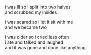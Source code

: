 i was ill so i split into two halves\
and scrubbed my insides



i was scared so i let it sit with me\
and we became two



i was older so i cried less often\
i ate and talked and laughed\
and it was gone and done like anything